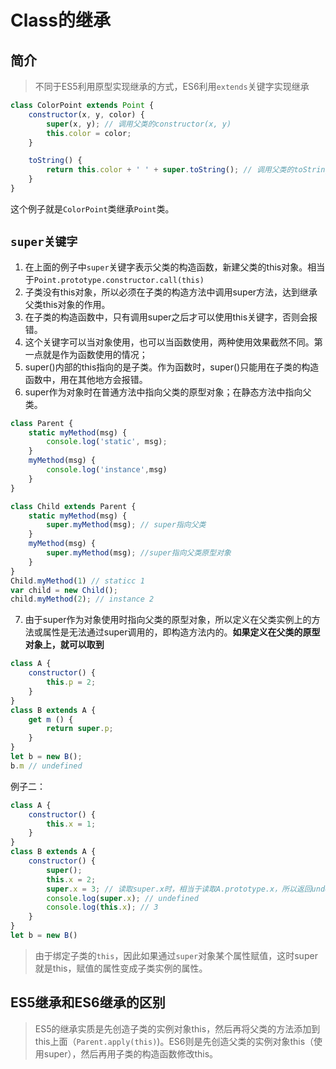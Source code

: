 # Class的继承

## 简介
> 不同于ES5利用原型实现继承的方式，ES6利用`extends`关键字实现继承
```js
class ColorPoint extends Point {
    constructor(x, y, color) {
        super(x, y); // 调用父类的constructor(x, y)
        this.color = color;
    }

    toString() {
        return this.color + ' ' + super.toString(); // 调用父类的toString() super当作对象来使用
    }
}
```
这个例子就是`ColorPoint`类继承`Point`类。

## `super关键字`
1. 在上面的例子中`super`关键字表示父类的构造函数，新建父类的this对象。相当于`Point.prototype.constructor.call(this)`
2. 子类没有this对象，所以必须在子类的构造方法中调用super方法，达到继承父类this对象的作用。
3. 在子类的构造函数中，只有调用super之后才可以使用this关键字，否则会报错。
4. 这个关键字可以当对象使用，也可以当函数使用，两种使用效果截然不同。第一点就是作为函数使用的情况；
5. super()内部的this指向的是子类。作为函数时，super()只能用在子类的构造函数中，用在其他地方会报错。
6. super作为对象时在普通方法中指向父类的原型对象；在静态方法中指向父类。
```js
class Parent {
    static myMethod(msg) {
        console.log('static', msg);
    }
    myMethod(msg) {
        console.log('instance',msg)
    }
}

class Child extends Parent {
    static myMethod(msg) {
        super.myMethod(msg); // super指向父类
    }
    myMethod(msg) {
        super.myMethod(msg); //super指向父类原型对象
    }
}
Child.myMethod(1) // staticc 1
var child = new Child();
child.myMethod(2); // instance 2
```
> 
7. 由于super作为对象使用时指向父类的原型对象，所以定义在父类实例上的方法或属性是无法通过super调用的，即构造方法内的。**如果定义在父类的原型对象上，就可以取到**

```js
class A {
    constructor() {
        this.p = 2;
    }
}
class B extends A {
    get m () {
        return super.p;
    }
}
let b = new B();
b.m // undefined
```

例子二：
```js
class A {
    constructor() {
        this.x = 1;
    }
}
class B extends A {
    constructor() {
        super();
        this.x = 2;
        super.x = 3; // 读取super.x时，相当于读取A.prototype.x，所以返回undefined
        console.log(super.x); // undefined
        console.log(this.x); // 3
    }
}
let b = new B()
```
> 由于绑定子类的`this`，因此如果通过`super`对象某个属性赋值，这时super就是this，赋值的属性变成子类实例的属性。

## ES5继承和ES6继承的区别
> ES5的继承实质是先创造子类的实例对象this，然后再将父类的方法添加到this上面（`Parent.apply(this)`)。ES6则是先创造父类的实例对象this（使用super），然后再用子类的构造函数修改this。


